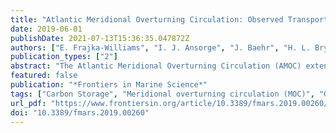 ```yaml
---
title: "Atlantic Meridional Overturning Circulation: Observed Transport and Variability"
date: 2019-06-01
publishDate: 2021-07-13T15:36:35.047872Z
authors: ["E. Frajka-Williams", "I. J. Ansorge", "J. Baehr", "H. L. Bryden", "M. P. Chidichimo", "S. A. Cunningham", "G. Danabasoglu", "S. Dong", "K. A. Donohue", "S. Elipot", "P. Heimbach", "N. P. Holliday", "R. Hummels", "L. C. Jackson", "J. Karstensen", "M. Lankhorst", "I. A. Le Bras", "M. S. Lozier", "E. L. McDonagh", "C. S. Meinen", "H. Mercier", "B. I. Moat", "R. C. Perez", "C. G. Piecuch", "M. Rhein", "M. A. Srokosz", "K. E. Trenberth", "S. Bacon", "G. Forget", "G. Goni", "D. Kieke", "J. Koelling", "T. Lamont", "G. D. McCarthy", "C. Mertens", "U. Send", "D. A. Smeed", "S. Speich", "M. van den Berg", "D. Volkov", "C. Wilson"]
publication_types: ["2"]
abstract: "The Atlantic Meridional Overturning Circulation (AMOC) extends from the Southern Ocean to the northern North Atlantic, transporting heat northwards throughout the South and North Atlantic, and sinking carbon and nutrients into the deep ocean. Climate models indicate that changes to the AMOC both herald and drive climate shifts. Intensive trans-basin AMOC observational systems have been put in place to continuously monitor meridional volume transport variability, and in some cases, heat, freshwater and carbon transport. These observational programs have been used to diagnose the magnitude and origins of transport variability, and to investigate impacts of variability on essential climate variables such as sea surface temperature, ocean heat content and coastal sea level. AMOC observing approaches vary between the different systems, ranging from trans-basin arrays (OSNAP, RAPID 26 N, 11 S, SAMBA 34.5 N) to arrays concentrating on western boundaries (e.g., RAPID WAVE, MOVE 16 N). In this paper, we outline the different approaches (aims, strengths and limitations) and summarize the key results to date. We also discuss alternate approaches for capturing AMOC variability including direct estimates (e.g., using sea level, bottom pressure, and hydrography from Lagrangian floats), indirect estimates applying budgetary approaches, state estimates or ocean reanalyses, and proxies. Based on the existing observations and their results, and the potential of new observational and formal synthesis approaches, we make suggestions as to how to evaluate a comprehensive, future-proof observational network of the AMOC to deepen our understanding of the AMOC and its role in global climate."
featured: false
publication: "*Frontiers in Marine Science*"
tags: ["Carbon Storage", "Meridional overturning circulation (MOC)", "Observing System Simulation Experiment (OSSE)", "Thermohaline circulation (THC)", "ocean heat content (OHC)"]
url_pdf: "https://www.frontiersin.org/article/10.3389/fmars.2019.00260/full"
doi: "10.3389/fmars.2019.00260"
---
```


